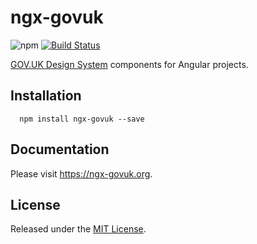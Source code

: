 # ngx-govuk

![npm](https://img.shields.io/npm/v/ngx-govuk?&logo=npm) [![Build Status](https://github.com/tgreyuk/ngx-govuk/actions/workflows/ci.yml/badge.svg?branch=main)](https://github.com/tgreyuk/ngx-govuk/actions/workflows/ci.yml)

[GOV.UK Design System](https://design-system.service.gov.uk) components for Angular projects.

## Installation

```shell
  npm install ngx-govuk --save
```

## Documentation

Please visit https://ngx-govuk.org.

## License

Released under the [MIT License](./LICENSE).
